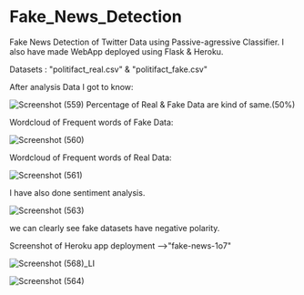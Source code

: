 # Fake_News_Detection
Fake News Detection of Twitter Data using Passive-agressive Classifier. I also have made WebApp deployed using Flask & Heroku.


Datasets :  "politifact_real.csv"  & "politifact_fake.csv"


After analysis Data I got to know:


![Screenshot (559)](https://user-images.githubusercontent.com/56560771/128635798-7a44bf92-895b-45ce-aa2c-d21293b0450e.png)
Percentage of Real & Fake Data  are kind of same.(50%)


Wordcloud of Frequent words of Fake Data:


![Screenshot (560)](https://user-images.githubusercontent.com/56560771/128635905-fa8c8d5d-dafc-425d-9786-672fd9ba7d5e.png)



Wordcloud of Frequent words of Real Data:


![Screenshot (561)](https://user-images.githubusercontent.com/56560771/128635957-ab043f2f-bd8b-434c-bfd4-da54ef31a26f.png)


I have also done sentiment analysis.


![Screenshot (563)](https://user-images.githubusercontent.com/56560771/128636067-ea4a2284-4c3f-4faf-b3d8-f31d92b71242.png)

we can clearly see fake datasets have negative polarity.


Screenshot of Heroku app deployment  -->"fake-news-1o7"

![Screenshot (568)_LI](https://user-images.githubusercontent.com/56560771/128636970-c2bb1dea-32dd-4cc9-b528-f08f6e005de9.jpg)


![Screenshot (564)](https://user-images.githubusercontent.com/56560771/128636119-385bc260-6407-4f70-92de-fe34cd9012c2.png)

